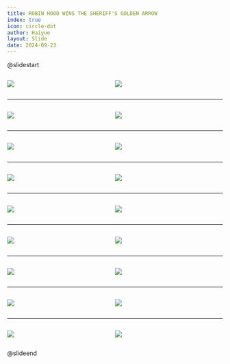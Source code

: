 ```yaml
---
title: ROBIN HOOD WINS THE SHERIFF'S GOLDEN ARROW
index: true
icon: circle-dot
author: Haiyue
layout: Slide
date: 2024-09-23
---
```

 
@slidestart

<div style="display:flex">
<div style="flex:1">

![](/reading/english/Level-R/ROBIN%20HOOD%20WINS%20THE%20SHERIFF'S%20GOLDEN%20ARROW/001.webp)
</div>
<div style="flex:1">

![](/reading/english/Level-R/ROBIN%20HOOD%20WINS%20THE%20SHERIFF'S%20GOLDEN%20ARROW/002.webp)
</div>
</div>

---

<div style="display:flex">
<div style="flex:1">

![](/reading/english/Level-R/ROBIN%20HOOD%20WINS%20THE%20SHERIFF'S%20GOLDEN%20ARROW/003.webp)
</div>
<div style="flex:1">

![](/reading/english/Level-R/ROBIN%20HOOD%20WINS%20THE%20SHERIFF'S%20GOLDEN%20ARROW/004.webp)
</div>
</div>

---

<div style="display:flex">
<div style="flex:1">

![](/reading/english/Level-R/ROBIN%20HOOD%20WINS%20THE%20SHERIFF'S%20GOLDEN%20ARROW/005.webp)
</div>
<div style="flex:1">

![](/reading/english/Level-R/ROBIN%20HOOD%20WINS%20THE%20SHERIFF'S%20GOLDEN%20ARROW/006.webp)
</div>
</div>

---

<div style="display:flex">
<div style="flex:1">

![](/reading/english/Level-R/ROBIN%20HOOD%20WINS%20THE%20SHERIFF'S%20GOLDEN%20ARROW/007.webp)
</div>
<div style="flex:1">

![](/reading/english/Level-R/ROBIN%20HOOD%20WINS%20THE%20SHERIFF'S%20GOLDEN%20ARROW/008.webp)
</div>
</div>

---

<div style="display:flex">
<div style="flex:1">

![](/reading/english/Level-R/ROBIN%20HOOD%20WINS%20THE%20SHERIFF'S%20GOLDEN%20ARROW/009.webp)
</div>
<div style="flex:1">

![](/reading/english/Level-R/ROBIN%20HOOD%20WINS%20THE%20SHERIFF'S%20GOLDEN%20ARROW/010.webp)
</div>
</div>

---

<div style="display:flex">
<div style="flex:1">

![](/reading/english/Level-R/ROBIN%20HOOD%20WINS%20THE%20SHERIFF'S%20GOLDEN%20ARROW/011.webp)
</div>
<div style="flex:1">

![](/reading/english/Level-R/ROBIN%20HOOD%20WINS%20THE%20SHERIFF'S%20GOLDEN%20ARROW/012.webp)
</div>
</div>

---

<div style="display:flex">
<div style="flex:1">

![](/reading/english/Level-R/ROBIN%20HOOD%20WINS%20THE%20SHERIFF'S%20GOLDEN%20ARROW/013.webp)
</div>
<div style="flex:1">

![](/reading/english/Level-R/ROBIN%20HOOD%20WINS%20THE%20SHERIFF'S%20GOLDEN%20ARROW/014.webp)
</div>
</div>

---

<div style="display:flex">
<div style="flex:1">

![](/reading/english/Level-R/ROBIN%20HOOD%20WINS%20THE%20SHERIFF'S%20GOLDEN%20ARROW/015.webp)
</div>
<div style="flex:1">

![](/reading/english/Level-R/ROBIN%20HOOD%20WINS%20THE%20SHERIFF'S%20GOLDEN%20ARROW/016.webp)
</div>
</div>

---

<div style="display:flex">
<div style="flex:1">

![](/reading/english/Level-R/ROBIN%20HOOD%20WINS%20THE%20SHERIFF'S%20GOLDEN%20ARROW/017.webp)
</div>
<div style="flex:1">

![](/reading/english/Level-R/ROBIN%20HOOD%20WINS%20THE%20SHERIFF'S%20GOLDEN%20ARROW/018.webp)
</div>
</div>

@slideend